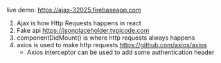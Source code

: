 live demo: https://ajax-32025.firebaseapp.com

1. Ajax is how Http Requests happens in react 
2. Fake api https://jsonplaceholder.typicode.com 
3. componentDidMount() is where http requests always happens
4. axios is used to make http requests https://github.com/axios/axios
    * Axios interceptor can be used to add some authentication header
